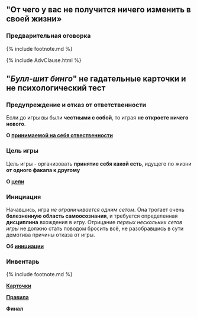 ## "От чего у вас не получится ничего изменить в своей жизни»

### Предварительная оговорка

{% include footnote.md %}

{% include AdvClause.html %}
## "**_Булл-шит бинго_**" не гадательные карточки и не психологический тест

### Предупреждение и отказ от ответственности
Если до игры вы были **честными с собой**, то играя **не откроете ничего нового**.

**О [принимаемой на себя отвественности](/disclamer/)**

### Цель игры
Цель игры - организовать **принятие себя какой есть**, идущего по жизни **от одного факапа к другому**

**О [цели](/target/)**

### Инициация
Начавшись, игра _не ограничивается одним сетом_. Она трогает очень **болезненную область самоосознания**, и требуется определенная **дисциплина** вхождения в игру. Отрицание _первых нескольких сетов игры_ не должно стать поводом бросить всё, не разобравшись в сути демотива причины отказа от игры.

**Об [инициации](/initiation/)**

### Инвентарь

{% include footnote.md %}

**[Карточки](/cards/)**

**[Правила](/rules/)**

**Финал**
